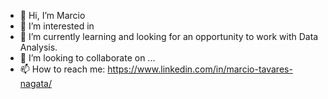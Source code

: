 - 👋 Hi, I’m Marcio
- 👀 I’m interested in 
- 🌱 I’m currently learning and looking for an opportunity to work with Data Analysis.
- 💞️ I’m looking to collaborate on ...
- 📫 How to reach me: https://www.linkedin.com/in/marcio-tavares-nagata/ 

<!---
MarcioTNagata/MarcioTNagata is a ✨ special ✨ repository because its `README.md` (this file) appears on your GitHub profile.
You can click the Preview link to take a look at your changes.
--->
